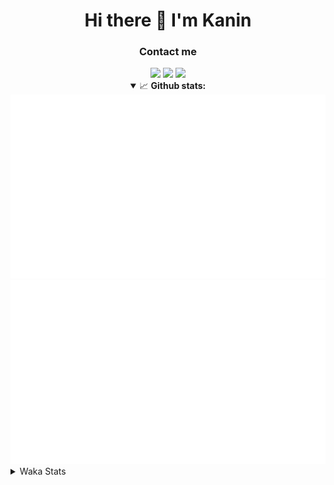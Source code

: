<div align="center">
 <h1>Hi there 👋 I'm Kanin</h1>
 <h3>Contact me</h3>
 <a href="mailto:im@kanin.dev"><img src="https://img.shields.io/badge/gmail-%23D14836.svg?&style=for-the-badge&logo=gmail&logoColor=white"/></a>
 <a href="https://twitter.com/KaninDev"><img src="https://img.shields.io/badge/twitter-%231DA1F2.svg?&style=for-the-badge&logo=twitter&logoColor=white"/></a>
 <a href="https://www.linkedin.com/in/KaninDev"><img src="https://img.shields.io/badge/linkedin-%230077B5.svg?&style=for-the-badge&logo=linkedin&logoColor=white"/></a>
<details open>
  <summary>📈 <b>Github stats:</b></summary>
  <img src="https://github.com/Kanin/Kanin/blob/master/scripts/GitHubStats/generated/overview.svg"/>
  <img src="https://github.com/Kanin/Kanin/blob/master/scripts/GitHubStats/generated/languages.svg"/>
</details>
</div>

<details>
 <summary>Waka Stats</summary>

<!--START_SECTION:waka-->
![Code Time](http://img.shields.io/badge/Code%20Time-2%2C027%20hrs-blue)

![Profile Views](http://img.shields.io/badge/Profile%20Views-10-blue)

![Lines of code](https://img.shields.io/badge/From%20Hello%20World%20I%27ve%20Written-838.3%20thousand%20lines%20of%20code-blue)

**🐱 My GitHub Data** 

> 📦 101.2 kB Used in GitHub's Storage 
 > 
> 🏆 333 Contributions in the Year 2023
 > 
> 🚫 Not Opted to Hire
 > 
> 📜 20 Public Repositories 
 > 
> 🔑 10 Private Repositories 
 > 
**I'm an Early 🐤** 

```text
🌞 Morning                2094 commits        ██████░░░░░░░░░░░░░░░░░░░   25.34 % 
🌆 Daytime                2461 commits        ███████░░░░░░░░░░░░░░░░░░   29.78 % 
🌃 Evening                2476 commits        ███████░░░░░░░░░░░░░░░░░░   29.96 % 
🌙 Night                  1232 commits        ████░░░░░░░░░░░░░░░░░░░░░   14.91 % 
```
📅 **I'm Most Productive on Monday** 

```text
Monday                   1593 commits        █████░░░░░░░░░░░░░░░░░░░░   19.28 % 
Tuesday                  1081 commits        ███░░░░░░░░░░░░░░░░░░░░░░   13.08 % 
Wednesday                776 commits         ██░░░░░░░░░░░░░░░░░░░░░░░   09.39 % 
Thursday                 1245 commits        ████░░░░░░░░░░░░░░░░░░░░░   15.07 % 
Friday                   1285 commits        ████░░░░░░░░░░░░░░░░░░░░░   15.55 % 
Saturday                 792 commits         ██░░░░░░░░░░░░░░░░░░░░░░░   09.58 % 
Sunday                   1491 commits        █████░░░░░░░░░░░░░░░░░░░░   18.04 % 
```


📊 **This Week I Spent My Time On** 

```text
🕑︎ Time Zone: America/New_York

💬 Programming Languages: 
Python                   20 hrs 23 mins      █████████████████████████   99.34 % 
virtualenv               2 mins              ░░░░░░░░░░░░░░░░░░░░░░░░░   00.20 % 
Text                     1 min               ░░░░░░░░░░░░░░░░░░░░░░░░░   00.15 % 
YAML                     1 min               ░░░░░░░░░░░░░░░░░░░░░░░░░   00.15 % 
PythonStub               1 min               ░░░░░░░░░░░░░░░░░░░░░░░░░   00.13 % 

🔥 Editors: 
PyCharm                  20 hrs 31 mins      █████████████████████████   100.00 % 

🐱‍💻 Projects: 
BB-CommunityBot          20 hrs 31 mins      █████████████████████████   100.00 % 

💻 Operating System: 
Windows                  20 hrs 31 mins      █████████████████████████   100.00 % 
```

**I Mostly Code in Python** 

```text
Python                   26 repos            ██████████████░░░░░░░░░░░   57.78 % 
Java                     7 repos             ████░░░░░░░░░░░░░░░░░░░░░   15.56 % 
JavaScript               4 repos             ██░░░░░░░░░░░░░░░░░░░░░░░   08.89 % 
Kotlin                   2 repos             █░░░░░░░░░░░░░░░░░░░░░░░░   04.44 % 
HTML                     2 repos             █░░░░░░░░░░░░░░░░░░░░░░░░   04.44 % 
```



**Timeline**

![Lines of Code chart](https://raw.githubusercontent.com/Kanin/Kanin/master/assets/bar_graph.png)


 Last Updated on 10/07/2023 11:04:49 UTC
<!--END_SECTION:waka-->
</details>
